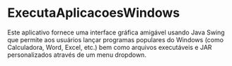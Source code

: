 # ExecutaAplicacoesWindows
Este aplicativo fornece uma interface gráfica amigável usando Java Swing que permite aos usuários lançar programas populares do Windows (como Calculadora, Word, Excel, etc.) bem como arquivos executáveis e JAR personalizados através de um menu dropdown.
